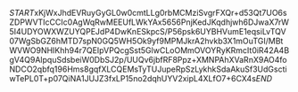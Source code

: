 $START$xKjWxJhdEVRuyGyGL0w0cmtLLg0rbMCMziSvgrFXQr+d53Qt7UO6sZDPWVTIcCCIc0AgWqRwMEEUfLWkYAx5656PnjKedJKqdhjwh6DJwaX7rW5I4UDYOWXWZUYQPEJdP4DwKnESkpcS/P56psk6UYBHVumE1eqsiLvTQV07WgSbGZ6hMTD7spN0GQ5WH5Ok9yf9MPMJkrA2hvkb3X1mOuTGI/MBtWVWO9NHIKhh94r7QEIpVPQcgSst5GlwCLoOMmOVOYRyKRmcIt0iR42A4BgV4Q9AlpquSdsbeiW0DbSJ2p/UUQv6jbfRF8Ppz+XMNPAhXVaRnX9AO4foNDCO2qbfq196Hms8gqfXLCQEMsTyTUJupeRpSzLykhkSdaAkuSf3UdGsctiwTePL0T+p07QiNA1JUJZ3fxLP15no2dqhUYV2xipL4XLfO7+6CX4s$END$